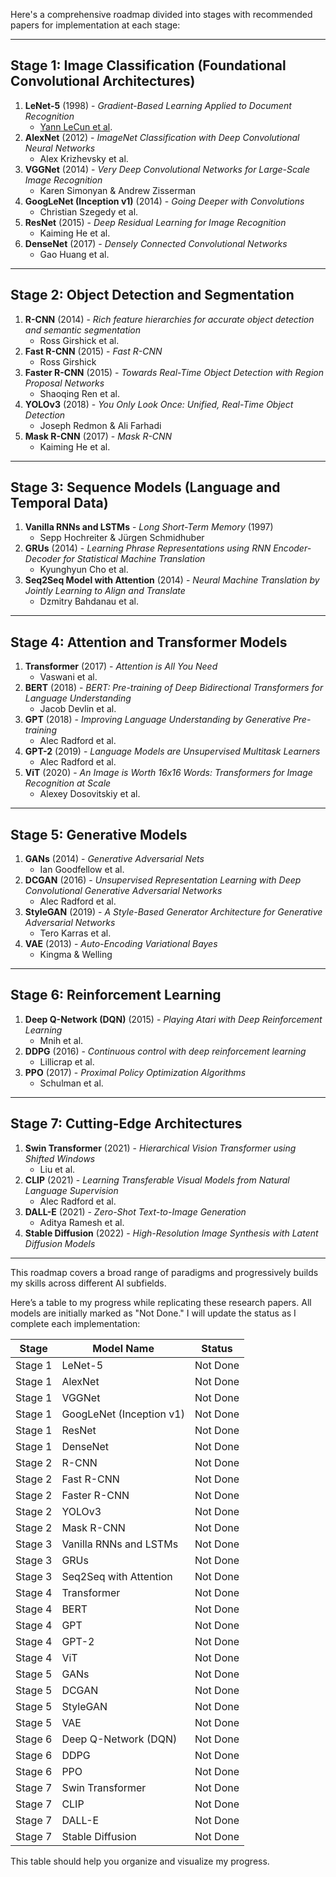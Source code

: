 Here's a comprehensive roadmap divided into stages with recommended papers for implementation at each stage:

---

## **Stage 1: Image Classification (Foundational Convolutional Architectures)**
1. **LeNet-5** (1998) - *Gradient-Based Learning Applied to Document Recognition*  
   - [Yann LeCun et al](http://vision.stanford.edu/cs598_spring07/papers/Lecun98.pdf).
2. **AlexNet** (2012) - *ImageNet Classification with Deep Convolutional Neural Networks*  
   - Alex Krizhevsky et al.
3. **VGGNet** (2014) - *Very Deep Convolutional Networks for Large-Scale Image Recognition*  
   - Karen Simonyan & Andrew Zisserman
4. **GoogLeNet (Inception v1)** (2014) - *Going Deeper with Convolutions*  
   - Christian Szegedy et al.
5. **ResNet** (2015) - *Deep Residual Learning for Image Recognition*  
   - Kaiming He et al.
6. **DenseNet** (2017) - *Densely Connected Convolutional Networks*  
   - Gao Huang et al.

---

## **Stage 2: Object Detection and Segmentation**
1. **R-CNN** (2014) - *Rich feature hierarchies for accurate object detection and semantic segmentation*  
   - Ross Girshick et al.
2. **Fast R-CNN** (2015) - *Fast R-CNN*  
   - Ross Girshick
3. **Faster R-CNN** (2015) - *Towards Real-Time Object Detection with Region Proposal Networks*  
   - Shaoqing Ren et al.
4. **YOLOv3** (2018) - *You Only Look Once: Unified, Real-Time Object Detection*  
   - Joseph Redmon & Ali Farhadi
5. **Mask R-CNN** (2017) - *Mask R-CNN*  
   - Kaiming He et al.

---

## **Stage 3: Sequence Models (Language and Temporal Data)**
1. **Vanilla RNNs and LSTMs** - *Long Short-Term Memory* (1997)  
   - Sepp Hochreiter & Jürgen Schmidhuber
2. **GRUs** (2014) - *Learning Phrase Representations using RNN Encoder-Decoder for Statistical Machine Translation*  
   - Kyunghyun Cho et al.
3. **Seq2Seq Model with Attention** (2014) - *Neural Machine Translation by Jointly Learning to Align and Translate*  
   - Dzmitry Bahdanau et al.

---

## **Stage 4: Attention and Transformer Models**
1. **Transformer** (2017) - *Attention is All You Need*  
   - Vaswani et al.
2. **BERT** (2018) - *BERT: Pre-training of Deep Bidirectional Transformers for Language Understanding*  
   - Jacob Devlin et al.
3. **GPT** (2018) - *Improving Language Understanding by Generative Pre-training*  
   - Alec Radford et al.
4. **GPT-2** (2019) - *Language Models are Unsupervised Multitask Learners*  
   - Alec Radford et al.
5. **ViT** (2020) - *An Image is Worth 16x16 Words: Transformers for Image Recognition at Scale*  
   - Alexey Dosovitskiy et al.

---

## **Stage 5: Generative Models**
1. **GANs** (2014) - *Generative Adversarial Nets*  
   - Ian Goodfellow et al.
2. **DCGAN** (2016) - *Unsupervised Representation Learning with Deep Convolutional Generative Adversarial Networks*  
   - Alec Radford et al.
3. **StyleGAN** (2019) - *A Style-Based Generator Architecture for Generative Adversarial Networks*  
   - Tero Karras et al.
4. **VAE** (2013) - *Auto-Encoding Variational Bayes*  
   - Kingma & Welling

---

## **Stage 6: Reinforcement Learning**
1. **Deep Q-Network (DQN)** (2015) - *Playing Atari with Deep Reinforcement Learning*  
   - Mnih et al.
2. **DDPG** (2016) - *Continuous control with deep reinforcement learning*  
   - Lillicrap et al.
3. **PPO** (2017) - *Proximal Policy Optimization Algorithms*  
   - Schulman et al.

---

## **Stage 7: Cutting-Edge Architectures**
1. **Swin Transformer** (2021) - *Hierarchical Vision Transformer using Shifted Windows*  
   - Liu et al.
2. **CLIP** (2021) - *Learning Transferable Visual Models from Natural Language Supervision*  
   - Alec Radford et al.
3. **DALL-E** (2021) - *Zero-Shot Text-to-Image Generation*  
   - Aditya Ramesh et al.
4. **Stable Diffusion** (2022) - *High-Resolution Image Synthesis with Latent Diffusion Models*  

---

This roadmap covers a broad range of paradigms and progressively builds my skills across different AI subfields. 

Here’s a table to my progress while replicating these research papers. All models are initially marked as "Not Done." I will update the status as I complete each implementation:

| **Stage** | **Model Name**                       | **Status**   |
|-----------|----------------------------------------|--------------|
| Stage 1   | LeNet-5                                | Not Done     |
| Stage 1   | AlexNet                                | Not Done     |
| Stage 1   | VGGNet                                 | Not Done     |
| Stage 1   | GoogLeNet (Inception v1)               | Not Done     |
| Stage 1   | ResNet                                 | Not Done     |
| Stage 1   | DenseNet                               | Not Done     |
| Stage 2   | R-CNN                                  | Not Done     |
| Stage 2   | Fast R-CNN                             | Not Done     |
| Stage 2   | Faster R-CNN                           | Not Done     |
| Stage 2   | YOLOv3                                 | Not Done     |
| Stage 2   | Mask R-CNN                             | Not Done     |
| Stage 3   | Vanilla RNNs and LSTMs                 | Not Done     |
| Stage 3   | GRUs                                    | Not Done     |
| Stage 3   | Seq2Seq with Attention                 | Not Done     |
| Stage 4   | Transformer                            | Not Done     |
| Stage 4   | BERT                                   | Not Done     |
| Stage 4   | GPT                                    | Not Done     |
| Stage 4   | GPT-2                                  | Not Done     |
| Stage 4   | ViT                                    | Not Done     |
| Stage 5   | GANs                                   | Not Done     |
| Stage 5   | DCGAN                                  | Not Done     |
| Stage 5   | StyleGAN                               | Not Done     |
| Stage 5   | VAE                                    | Not Done     |
| Stage 6   | Deep Q-Network (DQN)                   | Not Done     |
| Stage 6   | DDPG                                   | Not Done     |
| Stage 6   | PPO                                    | Not Done     |
| Stage 7   | Swin Transformer                       | Not Done     |
| Stage 7   | CLIP                                   | Not Done     |
| Stage 7   | DALL-E                                 | Not Done     |
| Stage 7   | Stable Diffusion                       | Not Done     |

This table should help you organize and visualize my progress.